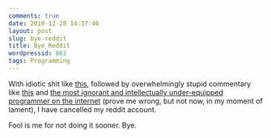 ```yaml
---
comments: true
date: 2010-12-28 14:37:46
layout: post
slug: bye-reddit
title: Bye Reddit
wordpressid: 863
tags: Programming
---
```


With idiotic shit like [this](http://symbo1ics.com/blog/?p=788), followed by overwhelmingly stupid commentary like [this](http://www.reddit.com/r/programming/comments/es29o/the_air_on_which_haskell_programmers_seem_to/) and [the most ignorant and intellectually under-equipped programmer on the internet](http://www.reddit.com/user/grauenwolf) (prove me wrong, but not now, in my moment of lament), I have cancelled my reddit account.

Fool is me for not doing it sooner. Bye.
